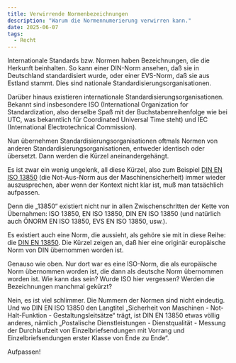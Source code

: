 ```yaml
---
title: Verwirrende Normenbezeichnungen
description: "Warum die Normennumerierung verwirren kann."
date: 2025-06-07
tags:
  - Recht
---
```

Internationale Standards bzw. Normen haben Bezeichnungen, die die Herkunft beinhalten. So kann einer DIN-Norm ansehen, daß sie in Deutschland standardisiert wurde, oder einer EVS-Norm, daß sie aus Estland stammt. Dies sind nationale Standardisierungsorganisationen.

Darüber hinaus existieren internationale Standardisierungsorganisationen. Bekannt sind insbesondere ISO (International Organization for Standardization, also derselbe Spaß mit der Buchstabenreihenfolge wie bei UTC, was bekanntlich für Coordinated Universal Time steht) und IEC (International Electrotechnical Commission).

Nun übernehmen Standardisierungsorganisationen oftmals Normen von anderen Standardisierungsorganisationen, entweder identisch oder übersetzt. Dann werden die Kürzel aneinandergehängt.

Es ist zwar ein wenig ungelenk, all diese Kürzel, also zum Beispiel [DIN EN ISO 13850](https://www.dinmedia.de/de/norm/din-en-iso-13850/233572513) (die Not-Aus-Norm aus der Maschinensicherheit) immer wieder auszusprechen, aber wenn der Kontext nicht klar ist, muß man tatsächlich aufpassen.

Denn die „13850“ existiert nicht nur in allen Zwischenschritten der Kette von Übernahmen:
ISO 13850, EN ISO 13850, DIN EN ISO 13850 (und natürlich auch ÖNORM EN ISO 13850, EVS EN ISO 13850, usw.).

Es existiert auch eine Norm, die aussieht, als gehöre sie mit in diese Reihe: die [DIN EN 13850](https://www.dinmedia.de/de/norm/din-en-13850/320412523). Die Kürzel zeigen an, daß hier eine originär europäische Norm von DIN übernommen worden ist.

Genauso wie oben. Nur dort war es eine ISO-Norm, die als europäische Norm übernommen worden ist, die dann als deutsche Norm übernommen worden ist. Wie kann das sein? Wurde ISO hier vergessen? Werden die Bezeichnungen manchmal gekürzt?

Nein, es ist viel schlimmer. Die Nummern der Normen sind nicht eindeutig. Und wo DIN EN ISO 13850 den Langtitel „Sicherheit von Maschinen - Not-Halt-Funktion - Gestaltungsleitsätze“ trägt, ist DIN EN 13850 etwas völlig anderes, nämlich „Postalische Dienstleistungen - Dienstqualität - Messung der Durchlaufzeit von Einzelbriefsendungen mit Vorrang und Einzelbriefsendungen erster Klasse von Ende zu Ende“.

Aufpassen!
